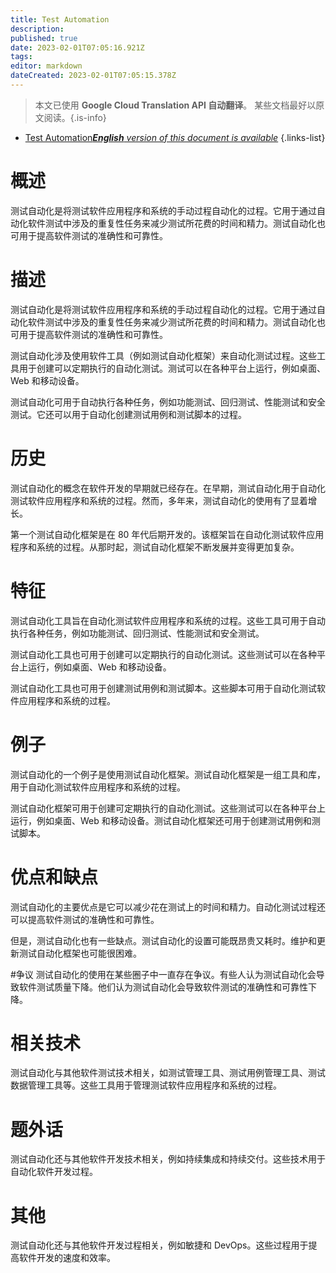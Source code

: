 ```yaml
---
title: Test Automation
description: 
published: true
date: 2023-02-01T07:05:16.921Z
tags: 
editor: markdown
dateCreated: 2023-02-01T07:05:15.378Z
---
```


> 本文已使用 **Google Cloud Translation API 自动翻译**。
某些文档最好以原文阅读。{.is-info}

- [Test Automation***English** version of this document is available*](/en/Knowledge-base/Dictionary/test-automation)
{.links-list}

# 概述
测试自动化是将测试软件应用程序和系统的手动过程自动化的过程。它用于通过自动化软件测试中涉及的重复性任务来减少测试所花费的时间和精力。测试自动化也可用于提高软件测试的准确性和可靠性。

# 描述
测试自动化是将测试软件应用程序和系统的手动过程自动化的过程。它用于通过自动化软件测试中涉及的重复性任务来减少测试所花费的时间和精力。测试自动化也可用于提高软件测试的准确性和可靠性。

测试自动化涉及使用软件工具（例如测试自动化框架）来自动化测试过程。这些工具用于创建可以定期执行的自动化测试。测试可以在各种平台上运行，例如桌面、Web 和移动设备。

测试自动化可用于自动执行各种任务，例如功能测试、回归测试、性能测试和安全测试。它还可以用于自动化创建测试用例和测试脚本的过程。

# 历史
测试自动化的概念在软件开发的早期就已经存在。在早期，测试自动化用于自动化测试软件应用程序和系统的过程。然而，多年来，测试自动化的使用有了显着增长。

第一个测试自动化框架是在 80 年代后期开发的。该框架旨在自动化测试软件应用程序和系统的过程。从那时起，测试自动化框架不断发展并变得更加复杂。

# 特征
测试自动化工具旨在自动化测试软件应用程序和系统的过程。这些工具可用于自动执行各种任务，例如功能测试、回归测试、性能测试和安全测试。

测试自动化工具也可用于创建可以定期执行的自动化测试。这些测试可以在各种平台上运行，例如桌面、Web 和移动设备。

测试自动化工具也可用于创建测试用例和测试脚本。这些脚本可用于自动化测试软件应用程序和系统的过程。

# 例子
测试自动化的一个例子是使用测试自动化框架。测试自动化框架是一组工具和库，用于自动化测试软件应用程序和系统的过程。

测试自动化框架可用于创建可定期执行的自动化测试。这些测试可以在各种平台上运行，例如桌面、Web 和移动设备。测试自动化框架还可用于创建测试用例和测试脚本。

# 优点和缺点
测试自动化的主要优点是它可以减少花在测试上的时间和精力。自动化测试过程还可以提高软件测试的准确性和可靠性。

但是，测试自动化也有一些缺点。测试自动化的设置可能既昂贵又耗时。维护和更新测试自动化框架也可能很困难。

#争议
测试自动化的使用在某些圈子中一直存在争议。有些人认为测试自动化会导致软件测试质量下降。他们认为测试自动化会导致软件测试的准确性和可靠性下降。

# 相关技术
测试自动化与其他软件测试技术相关，如测试管理工具、测试用例管理工具、测试数据管理工具等。这些工具用于管理测试软件应用程序和系统的过程。

# 题外话
测试自动化还与其他软件开发技术相关，例如持续集成和持续交付。这些技术用于自动化软件开发过程。

# 其他
测试自动化还与其他软件开发过程相关，例如敏捷和 DevOps。这些过程用于提高软件开发的速度和效率。